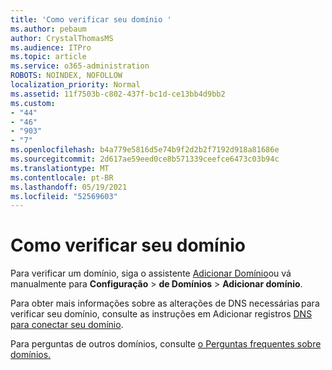 ```yaml
---
title: 'Como verificar seu domínio '
ms.author: pebaum
author: CrystalThomasMS
ms.audience: ITPro
ms.topic: article
ms.service: o365-administration
ROBOTS: NOINDEX, NOFOLLOW
localization_priority: Normal
ms.assetid: 11f7503b-c802-437f-bc1d-ce13bb4d9bb2
ms.custom:
- "44"
- "46"
- "903"
- "7"
ms.openlocfilehash: b4a779e5816d5e74b9f2d2b2f7192d918a81686e
ms.sourcegitcommit: 2d617ae59eed0ce8b571339ceefce6473c03b94c
ms.translationtype: MT
ms.contentlocale: pt-BR
ms.lasthandoff: 05/19/2021
ms.locfileid: "52569603"
---
```

# <a name="how-to-verify-your-domain"></a>Como verificar seu domínio

Para verificar um domínio, siga o assistente [Adicionar Domínio](https://admin.microsoft.com/Adminportal#/Domains/Wizard)ou vá manualmente para **Configuração**  >  **de Domínios**  >  **Adicionar domínio**.

Para obter mais informações sobre as alterações de DNS necessárias para verificar seu domínio, consulte as instruções em Adicionar registros [DNS para conectar seu domínio](/microsoft-365/admin/get-help-with-domains/create-dns-records-at-any-dns-hosting-provider).

Para perguntas de outros domínios, consulte [o Perguntas frequentes sobre domínios.](/microsoft-365/admin/setup/domains-faq)
